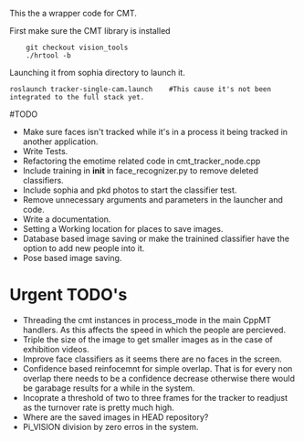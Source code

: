 This the a wrapper code for CMT. 

First make sure the CMT library is installed

        git checkout vision_tools
        ./hrtool -b


Launching it from sophia directory to launch it. 

    roslaunch tracker-single-cam.launch    #This cause it's not been integrated to the full stack yet. 
    

#TODO
* Make sure faces isn't tracked while it's in a process it being tracked in another application.
* Write Tests.
* Refactoring the emotime related code in cmt_tracker_node.cpp
* Include training in __init__ in face_recognizer.py to remove deleted classifiers.
* Include sophia and pkd photos to start the classifier test.
* Remove unnecessary arguments and parameters in the launcher and code.
* Write a documentation.
* Setting a Working location for places to save images.
* Database based image saving or make the trainined classifier have the option to add new people into it.
* Pose based image saving.

# Urgent TODO's
* Threading the cmt instances in process_mode in the main CppMT handlers. As this affects the speed in which the people are percieved.
* Triple the size of the image to get smaller images as in the case of exhibition videos.
* Improve face classifiers as it seems there are no faces in the screen.
* Confidence based reinfocemnt for simple overlap. That is for every non
    overlap there needs to be a confidence decrease otherwise
    there would be garabage results for a
    while in the system.
* Incoprate a threshold of two to three frames for the tracker to readjust as the turnover
rate is pretty much high.
* Where are the saved images in HEAD repository?
* Pi_VISION division by zero erros in the system.
